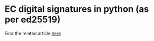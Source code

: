 # EC digital signatures in python (as per ed25519)
Find the related article [here](https://medium.com/casperblockchain/elliptic-curve-digital-signatures-1-4a5874c8d372)
